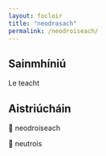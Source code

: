 ```yaml
---
layout: focloir
title: "neodrasach"
permalink: /neodroiseach/
---
```


## Sainmhíniú

Le teacht

## Aistriúcháin

&#x1f3f4;&#xe0067;&#xe0062;&#xe0073;&#xe0063;&#xe0074;&#xe007f; neodroiseach

&#x1f3f4;&#xe0067;&#xe0062;&#xe0065;&#xe006e;&#xe0067;&#xe007f; neutrois
